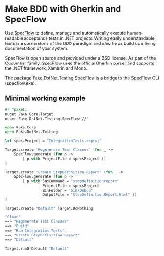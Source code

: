 # Make BDD with Gherkin and SpecFlow

Use [SpecFlow] to define, manage and automatically execute human-readable acceptance tests in .NET projects. Writing easily understandable tests is a cornerstone of the BDD paradigm and also helps build up a living documentation of your system.

SpecFlow is open source and provided under a BSD license. As part of the Cucumber family, SpecFlow uses the official Gherkin parser and supports the .NET framework, Xamarin and Mono.

The package Fake.DotNet.Testing.SpecFlow is a bridge to the [SpecFlow] CLI (specflow.exe).

## Minimal working example

```fsharp
#r "paket:
nuget Fake.Core.Target
nuget Fake.DotNet.Testing.SpecFlow //"

open Fake.Core
open Fake.DotNet.Testing

let specsProject = "IntegrationTests.csproj"

Target.create "Regenerate Test Classes" (fun _ ->
    SpecFlow.generate (fun p ->
        { p with ProjectFile = specsProject })
)

Target.create "Create StepDefinition Report" (fun _ ->
    SpecFlow.generate (fun p ->
        { p with SubCommand = "stepdefinitionreport"
                 ProjectFile = specsProject
                 BinFolder = "bin/Debug"
                 OutputFile = "StepDefinitionReport.html" })
)

Target.create "Default" Target.DoNothing

"Clean"
==> "Regenerate Test Classes"
==> "Build"
==> "Run Integration Tests"
==> "Create StepDefinition Report"
==> "Default"

Target.runOrDefault "Default"
```

[SpecFlow]: http://specflow.org